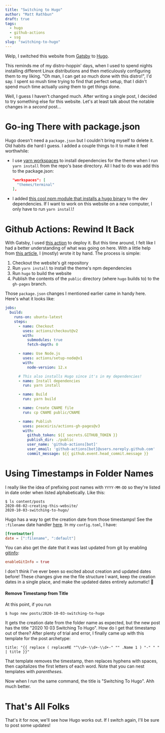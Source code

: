 ```yaml
---
title: "Switching to Hugo"
author: "Matt Rathbun"
draft: true
tags:
  - hugo
  - github-actions
  - ssg
slug: "switching-to-hugo"
---
```


Welp, I switched this website from [Gatsby](https://www.gatsbyjs.com/) to [Hugo](https://gohugo.io/).

This reminds me of my distro-hoppin' days, when I used to spend nights installing different Linux distributions and then meticulously configuring them to my liking. "Oh man, I can get _so_ much done with this distro!", I'd say. I spent so mush time trying to find that perfect setup, that I didn't spend much time actually _using_ them to get things done.

Well, I guess I haven't changed much. After writing a single post, I decided to try something else for this website. Let's at least talk about the notable changes in a _second_ post...

<!--more-->

# Go-ing There with package.json

Hugo doesn't need a `package.json` but I couldn't bring myself to delete it. Old habits die hard I guess. I added a couple things to it to make it feel worthwhile:

* I use [yarn workspaces](https://classic.yarnpkg.com/en/docs/workspaces/) to install dependencies for the theme when I run `yarn install` from the repo's base directory. All I had to do was add this to the package.json:

    ```json
    "workspaces": [
      "themes/terminal"
    ],
    ```


* I added [this cool npm module that installs a hugo binary](https://www.npmjs.com/package/hugo-bin) to the dev dependencies. If I want to work on this website on a new computer, I only have to run `yarn install`!

# Github Actions: Rewind It Back

With Gatsby, I used [this action](https://github.com/enriikke/gatsby-gh-pages-action) to deploy it. But this time around, I felt like I had a better understanding of what was going on here. With a little help from [this article](https://medium.com/zendesk-engineering/a-github-actions-workflow-to-generate-publish-your-hugo-website-f36375e56cf7), I (mostly) wrote it by hand. The process is simple:

1. Checkout the website's git repository
2. Run `yarn install` to install the theme's npm dependencies
3. Run `hugo` to build the website
4. Publish the contents of the `public` directory (where `hugo` builds to) to the `gh-pages` branch.

Those `package.json` changes I mentioned earlier came in handy here. Here's what it looks like:

```yaml
jobs:
  build:
    runs-on: ubuntu-latest
    steps:
      - name: Checkout
        uses: actions/checkout@v2
        with:
          submodules: true
          fetch-depth: 0

      - name: Use Node.js
        uses: actions/setup-node@v1
        with:
          node-version: 12.x

      # This also installs Hugo since it's in my dependencies!
      - name: Install dependencies
        run: yarn install

      - name: Build
        run: yarn build

      - name: Create CNAME file
        run: cp CNAME public/CNAME

      - name: Publish
        uses: peaceiris/actions-gh-pages@v3
        with:
          github_token: ${{ secrets.GITHUB_TOKEN }}
          publish_dir: ./public
          user_name: 'github-actions[bot]'
          user_email: 'github-actions[bot]@users.noreply.github.com'
          commit_message: ${{ github.event.head_commit.message }}
```

# Using Timestamps in Folder Names

I really like the idea of prefixing post names with `YYYY-MM-DD` so they're listed in date order when listed alphabetically. Like this:

```
$ ls content/posts
2020-08-02-creating-this-website/
2020-10-03-switching-to-hugo/
```

Hugo has a way to get the creation date from those timestamps! See the `:filename` date handler [here](https://gohugo.io/getting-started/configuration/#configure-dates). In my `config.toml`, I have:

```toml
[frontmatter]
date = [":filename", ":default"]
```

You can also get the date that it was last updated from git by enabling [gitinfo](https://gohugo.io/variables/git/):

```toml
enableGitInfo = true
```

I don't think I've ever been so excited about creation and updated dates before! These changes give me the file structure I want, keep the creation dates in a single place, and make the updated dates entirely automatic! 💃

#### Remove Timestamp from Title

At this point, if you run

```bash
$ hugo new posts/2020-10-03-switching-to-hugo
```

It gets the creation date from the folder name as expected, but the new post has the title "2020 10 03 Switching To Hugo". How do I get that timestamp out of there? After plenty of trial and error, I finally came up with this template for the post archetype:

```
title: "{{ replace ( replaceRE "^\\d+-\\d+-\\d+-" "" .Name 1 ) "-" " " | title }}"
```

That template removes the timestamp, then replaces hyphens with spaces, then capitalizes the first letters of each word. Note that you can nest templates with _parentheses_.

Now when I run the same command, the title is "Switching To Hugo". Ahh much better.

# That's All Folks

That's it for now, we'll see how Hugo works out. If I switch again, I'll be sure to post some updates!
